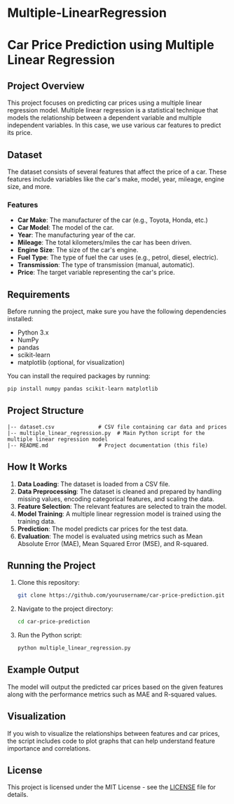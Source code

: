 # Multiple-LinearRegression



# Car Price Prediction using Multiple Linear Regression

## Project Overview
This project focuses on predicting car prices using a multiple linear regression model. Multiple linear regression is a statistical technique that models the relationship between a dependent variable and multiple independent variables. In this case, we use various car features to predict its price.

## Dataset
The dataset consists of several features that affect the price of a car. These features include variables like the car's make, model, year, mileage, engine size, and more.

### Features
- **Car Make**: The manufacturer of the car (e.g., Toyota, Honda, etc.)
- **Car Model**: The model of the car.
- **Year**: The manufacturing year of the car.
- **Mileage**: The total kilometers/miles the car has been driven.
- **Engine Size**: The size of the car's engine.
- **Fuel Type**: The type of fuel the car uses (e.g., petrol, diesel, electric).
- **Transmission**: The type of transmission (manual, automatic).
- **Price**: The target variable representing the car's price.

## Requirements
Before running the project, make sure you have the following dependencies installed:
- Python 3.x
- NumPy
- pandas
- scikit-learn
- matplotlib (optional, for visualization)

You can install the required packages by running:
```bash
pip install numpy pandas scikit-learn matplotlib
```

## Project Structure
```
|-- dataset.csv              # CSV file containing car data and prices
|-- multiple_linear_regression.py  # Main Python script for the multiple linear regression model
|-- README.md                # Project documentation (this file)
```

## How It Works
1. **Data Loading**: The dataset is loaded from a CSV file.
2. **Data Preprocessing**: The dataset is cleaned and prepared by handling missing values, encoding categorical features, and scaling the data.
3. **Feature Selection**: The relevant features are selected to train the model.
4. **Model Training**: A multiple linear regression model is trained using the training data.
5. **Prediction**: The model predicts car prices for the test data.
6. **Evaluation**: The model is evaluated using metrics such as Mean Absolute Error (MAE), Mean Squared Error (MSE), and R-squared.

## Running the Project
1. Clone this repository:
   ```bash
   git clone https://github.com/yourusername/car-price-prediction.git
   ```
2. Navigate to the project directory:
   ```bash
   cd car-price-prediction
   ```
3. Run the Python script:
   ```bash
   python multiple_linear_regression.py
   ```

## Example Output
The model will output the predicted car prices based on the given features along with the performance metrics such as MAE and R-squared values.

## Visualization
If you wish to visualize the relationships between features and car prices, the script includes code to plot graphs that can help understand feature importance and correlations.

## License
This project is licensed under the MIT License - see the [LICENSE](LICENSE) file for details.
```
